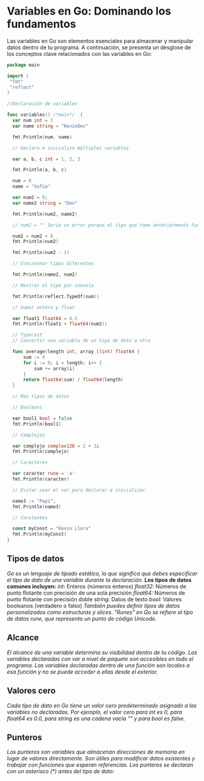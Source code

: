 # Variables en Go: Dominando los fundamentos

Las variables en Go son elementos esenciales para almacenar y manipular datos dentro de tu programa. A continuación, se presenta un desglose de los conceptos clave relacionados con las variables en Go:

```go
package main

import (
 "fmt"
 "reflect"
)

//Declaración de variables

func variables() /*main*/  {
  var num int = 3
  var name string = "KevinDev"

  fmt.Println(num, name)

  // Declara e inicializa múltiples variables

  var a, b, c int = 1, 2, 3

  fmt.Println(a, b, c)

  num = 0
  name = "Sofia"

  var num2 = 0;
  var name2 string = "Dev"

  fmt.Println(num2, name2)

  // num2 = "" Seria un error porque el tipo que tomo anteriormente fue de int

  num2 = num2 + 8
  fmt.Println(num2)

  fmt.Println(num2 - 1)

  // Concatenar tipos diferentes

  fmt.Println(name2, num2)

  // Mostrar el tipo por consola

  fmt.Println(reflect.TypeOf(num))

  // Sumar entero y float

  var float1 float64 = 6.5
  fmt.Println(float1 + float64(num2))

  // Typecast
  // Convertir una variable de un tipo de dato a otro

  func average(length int, array []int) float64 {
      sum := 0
      for i := 0; i < length; i++ {
          sum += array[i]
      }
      return float64(sum) / float64(length)
  }

  // Mas tipos de datos

  // Booleans

  var bool1 bool = false
  fmt.Println(bool1)

  // Complejos

  var complejo complex128 = 2 + 3i
  fmt.Println(complejo)

  // Caracteres

  var caracter rune = 'a'
  fmt.Println(caracter)

  // Evitar usar el var para declarar e inicializar

  name3 := "Papi";
  fmt.Println(name3)

  // Constantes

  const myConst = "Kevin Llora"
  fmt.Println(myConst)
}
```

## Tipos de datos

_Go es un lenguaje de tipado estático, lo que significa que debes especificar el tipo de dato de una variable durante la declaración._
**Los tipos de datos comunes incluyen:**
_int:_ Enteros (números enteros)
_float32:_ Números de punto flotante con precisión de una sola precisión
_float64:_ Números de punto flotante con precisión doble
_string:_ Datos de texto
_bool:_ Valores booleanos (verdadero o falso)
_También puedes definir tipos de datos personalizados como estructuras y slices._
_"Runes" en Go se refiere al tipo de datos rune, que representa un punto de código Unicode._

## Alcance

_El alcance de una variable determina su visibilidad dentro de tu código._
_Las variables declaradas con var a nivel de paquete son accesibles en todo el programa._
_Las variables declaradas dentro de una función son locales a esa función y no se puede acceder a ellas desde el exterior._

## Valores cero

_Cada tipo de dato en Go tiene un valor cero predeterminado asignado a las variables no declaradas._
_Por ejemplo, el valor cero para int es 0, para float64 es 0.0, para string es una cadena vacía "" y para bool es false._

## Punteros

_Los punteros son variables que almacenan direcciones de memoria en lugar de valores directamente._
_Son útiles para modificar datos existentes y trabajar con funciones que esperan referencias._
_Los punteros se declaran con un asterisco (\*) antes del tipo de dato:_
